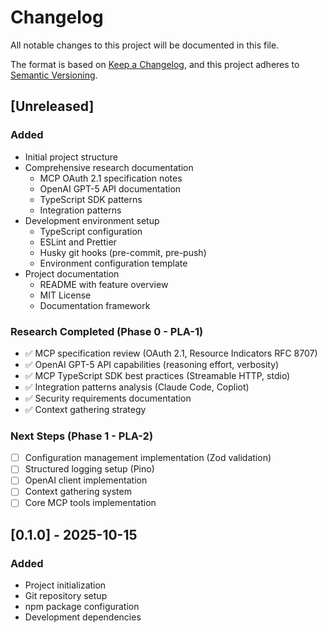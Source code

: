 # Changelog

All notable changes to this project will be documented in this file.

The format is based on [Keep a Changelog](https://keepachangelog.com/en/1.0.0/),
and this project adheres to [Semantic Versioning](https://semver.org/spec/v2.0.0.html).

## [Unreleased]

### Added

- Initial project structure
- Comprehensive research documentation
  - MCP OAuth 2.1 specification notes
  - OpenAI GPT-5 API documentation
  - TypeScript SDK patterns
  - Integration patterns
- Development environment setup
  - TypeScript configuration
  - ESLint and Prettier
  - Husky git hooks (pre-commit, pre-push)
  - Environment configuration template
- Project documentation
  - README with feature overview
  - MIT License
  - Documentation framework

### Research Completed (Phase 0 - PLA-1)

- ✅ MCP specification review (OAuth 2.1, Resource Indicators RFC 8707)
- ✅ OpenAI GPT-5 API capabilities (reasoning effort, verbosity)
- ✅ MCP TypeScript SDK best practices (Streamable HTTP, stdio)
- ✅ Integration patterns analysis (Claude Code, Copliot)
- ✅ Security requirements documentation
- ✅ Context gathering strategy

### Next Steps (Phase 1 - PLA-2)

- [ ] Configuration management implementation (Zod validation)
- [ ] Structured logging setup (Pino)
- [ ] OpenAI client implementation
- [ ] Context gathering system
- [ ] Core MCP tools implementation

## [0.1.0] - 2025-10-15

### Added

- Project initialization
- Git repository setup
- npm package configuration
- Development dependencies
